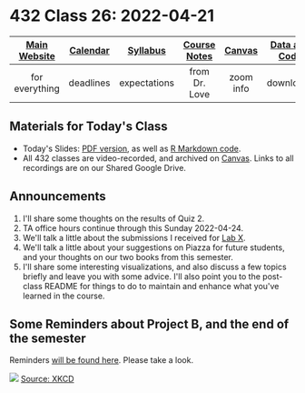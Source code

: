 # 432 Class 26: 2022-04-21

[Main Website](https://thomaselove.github.io/432/) | [Calendar](https://thomaselove.github.io/432/calendar.html) | [Syllabus](https://thomaselove.github.io/432-2022-syllabus/) | [Course Notes](https://thomaselove.github.io/432-notes/) | [Canvas](https://canvas.case.edu) | [Data and Code](https://github.com/THOMASELOVE/432-data) | [Sources](https://github.com/THOMASELOVE/432-2022/tree/main/references) | [Contact Us](https://thomaselove.github.io/432/contact.html)
:-----------: | :--------------: | :----------: | :---------: | :-------------: | :-----------: | :------------: | :-------------:
for everything | deadlines | expectations | from Dr. Love | zoom info | downloads | read/watch | need help?

## Materials for Today's Class

- Today's Slides: [PDF version](https://github.com/THOMASELOVE/432-2022/blob/main/classes/class26/432_2022_slides26.pdf), as well as [R Markdown code](https://github.com/THOMASELOVE/432-2022/blob/main/classes/class26/432_2022_slides26.Rmd). 
- All 432 classes are video-recorded, and archived on [Canvas](https://canvas.case.edu). Links to all recordings are on our Shared Google Drive.

## Announcements

1. I'll share some thoughts on the results of Quiz 2.
2. TA office hours continue through this Sunday 2022-04-24.
3. We'll talk a little about the submissions I received for [Lab X](https://github.com/THOMASELOVE/432-2022/tree/main/labs/labX).
4. We'll talk a little about your suggestions on Piazza for future students, and your thoughts on our two books from this semester.
5. I'll share some interesting visualizations, and also discuss a few topics briefly and leave you with some advice. I'll also point you to the post-class README for things to do to maintain and enhance what you've learned in the course.

## Some Reminders about Project B, and the end of the semester

Reminders [will be found here](https://github.com/THOMASELOVE/432-2022/blob/main/projectB/reminders.md). Please take a look.

![](https://imgs.xkcd.com/comics/land_mammals.png) [Source: XKCD](https://xkcd.com/1338)

